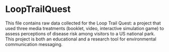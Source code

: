 # LoopTrailQuest
This file contains raw data collected for the Loop Trail Quest: a project that used three media treatments (booklet, video, interactive simulation game) to assess perceptions of disease risk among visitors to a US national park. This project is both an educational and a research tool for environmental communication messaging. 
